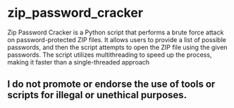# zip_password_cracker
Zip Password Cracker is a Python script that performs a brute force attack on password-protected ZIP files. It allows users to provide a list of possible passwords, and then the script attempts to open the ZIP file using the given passwords. The script utilizes multithreading to speed up the process, making it faster than a single-threaded approach

## I do not promote or endorse the use of tools or scripts for illegal or unethical purposes.
